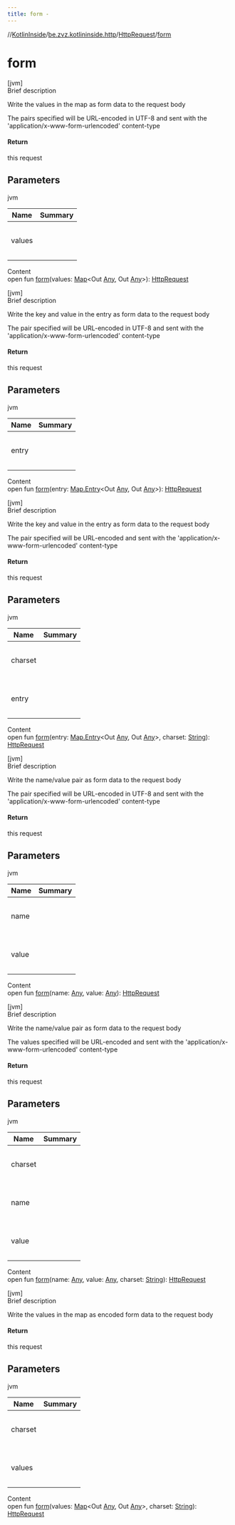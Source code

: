 ```yaml
---
title: form -
---
```

//[KotlinInside](../../index.md)/[be.zvz.kotlininside.http](../index.md)/[HttpRequest](index.md)/[form](form.md)



# form  
[jvm]  
Brief description  




Write the values in the map as form data to the request body 



 The pairs specified will be URL-encoded in UTF-8 and sent with the 'application/x-www-form-urlencoded' content-type





#### Return  


this request



## Parameters  
  
jvm  
  
|  Name|  Summary| 
|---|---|
| values| <br><br><br><br>
  
  
Content  
open fun [form](form.md)(values: [Map](https://docs.oracle.com/javase/7/docs/api/java/util/Map.html)<Out [Any](https://kotlinlang.org/api/latest/jvm/stdlib/kotlin/-any/index.html), Out [Any](https://kotlinlang.org/api/latest/jvm/stdlib/kotlin/-any/index.html)>): [HttpRequest](index.md)  


[jvm]  
Brief description  




Write the key and value in the entry as form data to the request body 



 The pair specified will be URL-encoded in UTF-8 and sent with the 'application/x-www-form-urlencoded' content-type





#### Return  


this request



## Parameters  
  
jvm  
  
|  Name|  Summary| 
|---|---|
| entry| <br><br><br><br>
  
  
Content  
open fun [form](form.md)(entry: [Map.Entry](https://docs.oracle.com/javase/7/docs/api/java/util/Map.Entry.html)<Out [Any](https://kotlinlang.org/api/latest/jvm/stdlib/kotlin/-any/index.html), Out [Any](https://kotlinlang.org/api/latest/jvm/stdlib/kotlin/-any/index.html)>): [HttpRequest](index.md)  


[jvm]  
Brief description  




Write the key and value in the entry as form data to the request body 



 The pair specified will be URL-encoded and sent with the 'application/x-www-form-urlencoded' content-type





#### Return  


this request



## Parameters  
  
jvm  
  
|  Name|  Summary| 
|---|---|
| charset| <br><br><br><br>
| entry| <br><br><br><br>
  
  
Content  
open fun [form](form.md)(entry: [Map.Entry](https://docs.oracle.com/javase/7/docs/api/java/util/Map.Entry.html)<Out [Any](https://kotlinlang.org/api/latest/jvm/stdlib/kotlin/-any/index.html), Out [Any](https://kotlinlang.org/api/latest/jvm/stdlib/kotlin/-any/index.html)>, charset: [String](https://docs.oracle.com/javase/7/docs/api/java/lang/String.html)): [HttpRequest](index.md)  


[jvm]  
Brief description  




Write the name/value pair as form data to the request body 



 The pair specified will be URL-encoded in UTF-8 and sent with the 'application/x-www-form-urlencoded' content-type





#### Return  


this request



## Parameters  
  
jvm  
  
|  Name|  Summary| 
|---|---|
| name| <br><br><br><br>
| value| <br><br><br><br>
  
  
Content  
open fun [form](form.md)(name: [Any](https://kotlinlang.org/api/latest/jvm/stdlib/kotlin/-any/index.html), value: [Any](https://kotlinlang.org/api/latest/jvm/stdlib/kotlin/-any/index.html)): [HttpRequest](index.md)  


[jvm]  
Brief description  




Write the name/value pair as form data to the request body 



 The values specified will be URL-encoded and sent with the 'application/x-www-form-urlencoded' content-type





#### Return  


this request



## Parameters  
  
jvm  
  
|  Name|  Summary| 
|---|---|
| charset| <br><br><br><br>
| name| <br><br><br><br>
| value| <br><br><br><br>
  
  
Content  
open fun [form](form.md)(name: [Any](https://kotlinlang.org/api/latest/jvm/stdlib/kotlin/-any/index.html), value: [Any](https://kotlinlang.org/api/latest/jvm/stdlib/kotlin/-any/index.html), charset: [String](https://docs.oracle.com/javase/7/docs/api/java/lang/String.html)): [HttpRequest](index.md)  


[jvm]  
Brief description  


Write the values in the map as encoded form data to the request body



#### Return  


this request



## Parameters  
  
jvm  
  
|  Name|  Summary| 
|---|---|
| charset| <br><br><br><br>
| values| <br><br><br><br>
  
  
Content  
open fun [form](form.md)(values: [Map](https://docs.oracle.com/javase/7/docs/api/java/util/Map.html)<Out [Any](https://kotlinlang.org/api/latest/jvm/stdlib/kotlin/-any/index.html), Out [Any](https://kotlinlang.org/api/latest/jvm/stdlib/kotlin/-any/index.html)>, charset: [String](https://docs.oracle.com/javase/7/docs/api/java/lang/String.html)): [HttpRequest](index.md)  



